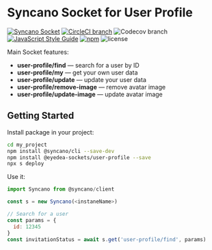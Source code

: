 # Syncano Socket for User Profile

[![Syncano Socket](https://img.shields.io/badge/syncano-socket-blue.svg)](https://syncano.io)
[![CircleCI branch](https://img.shields.io/circleci/project/github/eyedea-io/syncano-socket-user-profile/master.svg)](https://circleci.com/gh/eyedea-io/syncano-socket-user-profile/tree/master)
![Codecov branch](https://img.shields.io/codecov/c/github/eyedea-io/syncano-socket-user-profile/master.svg)
[![JavaScript Style Guide](https://img.shields.io/badge/code_style-standard-brightgreen.svg)](https://standardjs.com)
[![npm](https://img.shields.io/npm/dw/@eyedea-sockets/user-profile.svg)](https://www.npmjs.com/package/@eyedea-sockets/)
![license](https://img.shields.io/github/license/eyedea-io/syncano-socket-user-profile.svg)

Main Socket features:

* **user-profile/find** — search for a user by ID
* **user-profile/my** — get your own user data
* **user-profile/update** — update your user data
* **user-profile/remove-image** — remove avatar image
* **user-profile/update-image** — update avatar image

## Getting Started

Install package in your project:

```sh
cd my_project
npm install @syncano/cli --save-dev
npm install @eyedea-sockets/user-profile --save
npx s deploy
```

Use it:

```js
import Syncano from @syncano/client

const s = new Syncano(<instaneName>)

// Search for a user
const params = {
  id: 12345
}
const invitationStatus = await s.get('user-profile/find', params)
```
